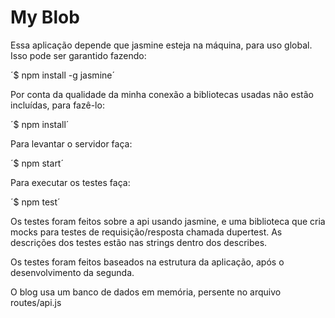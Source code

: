 # My Blob

Essa aplicação depende que jasmine esteja na máquina, para uso global. Isso pode ser garantido fazendo:

´$ npm install -g jasmine´

Por conta da qualidade da minha conexão a bibliotecas usadas não estão incluídas, para fazê-lo:
	
´$ npm install´

Para levantar o servidor faça:

´$ npm start´

Para executar os testes faça:

´$ npm test´

Os testes foram feitos sobre a api usando jasmine, e uma biblioteca que cria mocks para testes de requisição/resposta chamada dupertest. As descrições dos testes estão nas strings dentro dos describes.

Os testes foram feitos baseados na estrutura da aplicação, após o desenvolvimento da segunda.

O blog usa um banco de dados em memória, persente no arquivo routes/api.js
